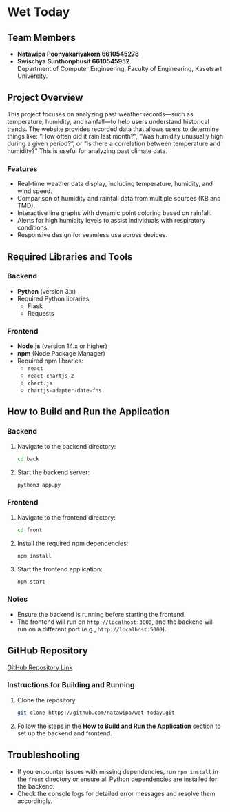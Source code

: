# Wet Today

## Team Members

- **Natawipa Poonyakariyakorn 6610545278**
- **Swischya Sunthonphusit 6610545952**  
  Department of Computer Engineering, Faculty of Engineering, Kasetsart University.

## Project Overview

This project focuses on analyzing past weather records—such as temperature, humidity, and rainfall—to help users understand historical trends. The website provides recorded data that allows users to determine things like: “How often did it rain last month?”, “Was humidity unusually high during a given period?”, or “Is there a correlation between temperature and humidity?” This is useful for analyzing past climate data.

### Features

- Real-time weather data display, including temperature, humidity, and wind speed.
- Comparison of humidity and rainfall data from multiple sources (KB and TMD).
- Interactive line graphs with dynamic point coloring based on rainfall.
- Alerts for high humidity levels to assist individuals with respiratory conditions.
- Responsive design for seamless use across devices.

## Required Libraries and Tools

### Backend

- **Python** (version 3.x)
- Required Python libraries:
  - Flask
  - Requests

### Frontend

- **Node.js** (version 14.x or higher)
- **npm** (Node Package Manager)
- Required npm libraries:
  - `react`
  - `react-chartjs-2`
  - `chart.js`
  - `chartjs-adapter-date-fns`

## How to Build and Run the Application

### Backend

1. Navigate to the backend directory:

   ```bash
   cd back
   ```

2. Start the backend server:
   ```bash
   python3 app.py
   ```

### Frontend

1. Navigate to the frontend directory:
   ```bash
   cd front
   ```
2. Install the required npm dependencies:
   ```bash
   npm install
   ```
3. Start the frontend application:
   ```bash
   npm start
   ```

### Notes

- Ensure the backend is running before starting the frontend.
- The frontend will run on `http://localhost:3000`, and the backend will run on a different port (e.g., `http://localhost:5000`).

## GitHub Repository

[GitHub Repository Link](https://github.com/natawipa/wet-today.git)

### Instructions for Building and Running

1. Clone the repository:
   ```bash
   git clone https://github.com/natawipa/wet-today.git
   ```
2. Follow the steps in the **How to Build and Run the Application** section to set up the backend and frontend.

## Troubleshooting

- If you encounter issues with missing dependencies, run `npm install` in the `front` directory or ensure all Python dependencies are installed for the backend.
- Check the console logs for detailed error messages and resolve them accordingly.
